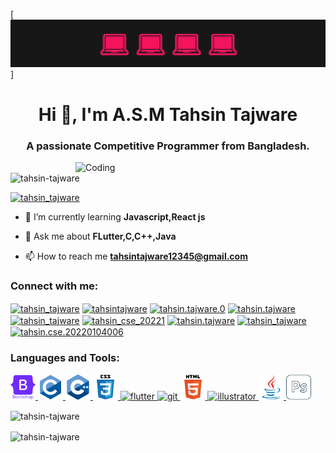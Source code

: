 [![MasterHead](https://github.com/Tahsin-Tajware/Tahsin-Tajware/blob/main/Banner%20(2).gif)]
<h1 align="center">Hi 👋, I'm A.S.M Tahsin Tajware</h1>
<h3 align="center">A passionate Competitive Programmer from Bangladesh.</h3>
<img align="right" alt="Coding" width="400" src="https://camo.githubusercontent.com/7de37139d0b4c1ce40865e799b446c0e963a3dd8fb68d239707237c40604fa3d/68747470733a2f2f63646e2e6472696262626c652e636f6d2f75736572732f3733303730332f73637265656e73686f74732f363538313234332f6176656e746f2e676966">

<p align="left"> <img src="https://komarev.com/ghpvc/?username=tahsin-tajware&label=Profile%20views&color=0e75b6&style=flat" alt="tahsin-tajware" /> </p>

<p align="left"> <a href="https://twitter.com/tahsin_tajware" target="blank"><img src="https://img.shields.io/twitter/follow/tahsin_tajware?logo=twitter&style=for-the-badge" alt="tahsin_tajware" /></a> </p>

- 🌱 I’m currently learning **Javascript,React js**

- 💬 Ask me about **FLutter,C,C++,Java**

- 📫 How to reach me **tahsintajware12345@gmail.com**

<h3 align="left">Connect with me:</h3>
<p align="left">
<a href="https://twitter.com/tahsin_tajware" target="blank"><img align="center" src="https://raw.githubusercontent.com/rahuldkjain/github-profile-readme-generator/master/src/images/icons/Social/twitter.svg" alt="tahsin_tajware" height="30" width="40" /></a>
<a href="https://linkedin.com/in/tahsintajware" target="blank"><img align="center" src="https://raw.githubusercontent.com/rahuldkjain/github-profile-readme-generator/master/src/images/icons/Social/linked-in-alt.svg" alt="tahsintajware" height="30" width="40" /></a>
<a href="https://fb.com/tahsin.tajware.0" target="blank"><img align="center" src="https://raw.githubusercontent.com/rahuldkjain/github-profile-readme-generator/master/src/images/icons/Social/facebook.svg" alt="tahsin.tajware.0" height="30" width="40" /></a>
<a href="https://instagram.com/tahsin.tajware" target="blank"><img align="center" src="https://raw.githubusercontent.com/rahuldkjain/github-profile-readme-generator/master/src/images/icons/Social/instagram.svg" alt="tahsin.tajware" height="30" width="40" /></a>
<a href="https://www.codechef.com/users/tahsin_tajware" target="blank"><img align="center" src="https://cdn.jsdelivr.net/npm/simple-icons@3.1.0/icons/codechef.svg" alt="tahsin_tajware" height="30" width="40" /></a>
<a href="https://www.hackerrank.com/tahsin_cse_20221" target="blank"><img align="center" src="https://raw.githubusercontent.com/rahuldkjain/github-profile-readme-generator/master/src/images/icons/Social/hackerrank.svg" alt="tahsin_cse_20221" height="30" width="40" /></a>
<a href="https://codeforces.com/profile/tahsin.tajware" target="blank"><img align="center" src="https://raw.githubusercontent.com/rahuldkjain/github-profile-readme-generator/master/src/images/icons/Social/codeforces.svg" alt="tahsin.tajware" height="30" width="40" /></a>
<a href="https://www.leetcode.com/tahsin_tajware" target="blank"><img align="center" src="https://raw.githubusercontent.com/rahuldkjain/github-profile-readme-generator/master/src/images/icons/Social/leet-code.svg" alt="tahsin_tajware" height="30" width="40" /></a>
<a href="https://www.hackerearth.com/tahsin.cse.20220104006" target="blank"><img align="center" src="https://raw.githubusercontent.com/rahuldkjain/github-profile-readme-generator/master/src/images/icons/Social/hackerearth.svg" alt="tahsin.cse.20220104006" height="30" width="40" /></a>
</p>

<h3 align="left">Languages and Tools:</h3>
<p align="left"> <a href="https://getbootstrap.com" target="_blank" rel="noreferrer"> <img src="https://raw.githubusercontent.com/devicons/devicon/master/icons/bootstrap/bootstrap-plain-wordmark.svg" alt="bootstrap" width="40" height="40"/> </a> <a href="https://www.cprogramming.com/" target="_blank" rel="noreferrer"> <img src="https://raw.githubusercontent.com/devicons/devicon/master/icons/c/c-original.svg" alt="c" width="40" height="40"/> </a> <a href="https://www.w3schools.com/cpp/" target="_blank" rel="noreferrer"> <img src="https://raw.githubusercontent.com/devicons/devicon/master/icons/cplusplus/cplusplus-original.svg" alt="cplusplus" width="40" height="40"/> </a> <a href="https://www.w3schools.com/css/" target="_blank" rel="noreferrer"> <img src="https://raw.githubusercontent.com/devicons/devicon/master/icons/css3/css3-original-wordmark.svg" alt="css3" width="40" height="40"/> </a> <a href="https://flutter.dev" target="_blank" rel="noreferrer"> <img src="https://www.vectorlogo.zone/logos/flutterio/flutterio-icon.svg" alt="flutter" width="40" height="40"/> </a> <a href="https://git-scm.com/" target="_blank" rel="noreferrer"> <img src="https://www.vectorlogo.zone/logos/git-scm/git-scm-icon.svg" alt="git" width="40" height="40"/> </a> <a href="https://www.w3.org/html/" target="_blank" rel="noreferrer"> <img src="https://raw.githubusercontent.com/devicons/devicon/master/icons/html5/html5-original-wordmark.svg" alt="html5" width="40" height="40"/> </a> <a href="https://www.adobe.com/in/products/illustrator.html" target="_blank" rel="noreferrer"> <img src="https://www.vectorlogo.zone/logos/adobe_illustrator/adobe_illustrator-icon.svg" alt="illustrator" width="40" height="40"/> </a> <a href="https://www.java.com" target="_blank" rel="noreferrer"> <img src="https://raw.githubusercontent.com/devicons/devicon/master/icons/java/java-original.svg" alt="java" width="40" height="40"/> </a> <a href="https://www.photoshop.com/en" target="_blank" rel="noreferrer"> <img src="https://raw.githubusercontent.com/devicons/devicon/master/icons/photoshop/photoshop-line.svg" alt="photoshop" width="40" height="40"/> </a> </p>

<p><img align="center" src="https://github-readme-stats.vercel.app/api/top-langs?username=tahsin-tajware&show_icons=true&locale=en&layout=compact" alt="tahsin-tajware" /></p>

<p><img align="center" src="https://github-readme-streak-stats.herokuapp.com/?user=tahsin-tajware&" alt="tahsin-tajware" /></p>
